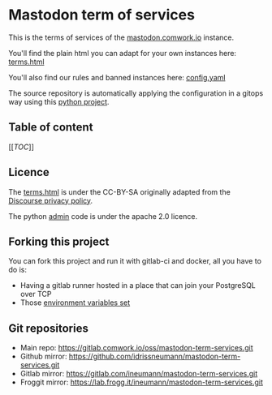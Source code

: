 # Mastodon term of services

This is the terms of services of the [mastodon.comwork.io](https://mastodon.comwork.io) instance.

You'll find the plain html you can adapt for your own instances here: [terms.html](./terms.html)

You'll also find our rules and banned instances here: [config.yaml](./config.yaml)

The source repository is automatically applying the configuration in a gitops way using this [python project](./admin).

## Table of content

[[_TOC_]]

## Licence

The [terms.html](./terms.html) is under the CC-BY-SA originally adapted from the [Discourse privacy policy](https://github.com/discourse/discourse).

The python [admin](./admin) code is under the apache 2.0 licence.

## Forking this project

You can fork this project and run it with gitlab-ci and docker, all you have to do is:
* Having a gitlab runner hosted in a place that can join your PostgreSQL over TCP
* Those [environment variables set](./mastodon.env.dist)

## Git repositories

* Main repo: https://gitlab.comwork.io/oss/mastodon-term-services.git
* Github mirror: https://github.com/idrissneumann/mastodon-term-services.git
* Gitlab mirror: https://gitlab.com/ineumann/mastodon-term-services.git
* Froggit mirror: https://lab.frogg.it/ineumann/mastodon-term-services.git
